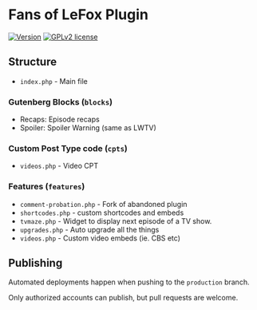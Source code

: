 # Fans of LeFox Plugin

[![Version](https://img.shields.io/badge/version-2.0-green.svg)](https://shields.io/) [![GPLv2 license](https://img.shields.io/badge/License-GPLv2-blue.svg)](https://www.gnu.org/licenses/old-licenses/gpl-2.0.html)

## Structure

- `index.php` - Main file

### Gutenberg Blocks (`blocks`)

- Recaps: Episode recaps
- Spoiler: Spoiler Warning (same as LWTV)

### Custom Post Type code (`cpts`)

- `videos.php` - Video CPT

### Features (`features`)

- `comment-probation.php` - Fork of abandoned plugin
- `shortcodes.php` - custom shortcodes and embeds
- `tvmaze.php` - Widget to display next episode of a TV show.
- `upgrades.php` - Auto upgrade all the things
- `videos.php` - Custom video embeds (ie. CBS etc)

## Publishing

Automated deployments happen when pushing to the `production` branch.

Only authorized accounts can publish, but pull requests are welcome.

